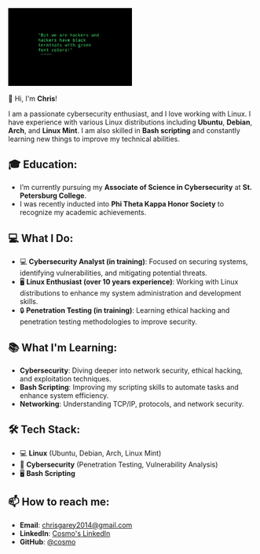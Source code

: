 <img src="assets/banner.jpg" alt="cover" style="width:50%;" />


👋 Hi, I'm **Chris**!

I am a passionate cybersecurity enthusiast, and I love working with Linux. I have experience with various Linux distributions including **Ubuntu**, **Debian**, **Arch**, and **Linux Mint**. I am also skilled in **Bash scripting** and constantly learning new things to improve my technical abilities.

## 🎓 Education:
- I’m currently pursuing my **Associate of Science in Cybersecurity** at **St. Petersburg College**.
- I was recently inducted into **Phi Theta Kappa Honor Society** to recognize my academic achievements.

## 💻 What I Do:
- 💻 **Cybersecurity Analyst (in training)**: Focused on securing systems, identifying vulnerabilities, and mitigating potential threats.
- 🖥️ **Linux Enthusiast (over 10 years experience)**: Working with Linux distributions to enhance my system administration and development skills.
- 🔒 **Penetration Testing (in training)**: Learning ethical hacking and penetration testing methodologies to improve security.

## 📚 What I'm Learning:
- **Cybersecurity**: Diving deeper into network security, ethical hacking, and exploitation techniques.
- **Bash Scripting**: Improving my scripting skills to automate tasks and enhance system efficiency.
- **Networking**: Understanding TCP/IP, protocols, and network security.

## 🛠️ Tech Stack:
- 💻 **Linux** (Ubuntu, Debian, Arch, Linux Mint)
- 🔐 **Cybersecurity** (Penetration Testing, Vulnerability Analysis)
- 🖥️ **Bash Scripting**

## 📫 How to reach me:
- **Email**: [chrisgarey2014@gmail.com](mailto:chrisgarey2014@example.com)
- **LinkedIn**: [Cosmo's LinkedIn](https://www.linkedin.com/in/chris-garey/)
- **GitHub**: [@cosmo](https://github.com/cgarey2014)

